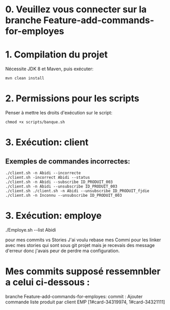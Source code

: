# 0. Veuillez vous connecter sur la branche Feature-add-commands-for-employes

# 1. Compilation du projet
Nécessite JDK 8 et Maven, puis exécuter:
```
mvn clean install
```
# 2. Permissions pour les scripts
Penser à mettre les droits d'exécution sur le script:
```
chmod +x scripts/banque.sh
```

# 3. Exécution: client

## Exemples de commandes incorrectes:
```
./client.sh -n Abidi --incorrecte
./client.sh -incorrect Abidi --status
./client.sh -n Abidi --subscribe ID_PRODUIT_003
./client.sh -n Abidi --unsubscribe ID_PRODUIT_003
./client.sh ./client.sh -n Abidi --unsubscribe ID_PRODUIT_fjdie
./client.sh -n Inconnu --unsubscribe ID_PRODUIT_003
```

# 3. Exécution: employe
./Employe.sh --list Abidi


pour mes commits vs Stories J'ai voulu rebase mes Commi pour les linker avec mes stories qui sont sous git projet mais je recevais des message d'erreur donc j'avais peur de perdre ma configuration.

# Mes commits supposé ressemnbler a celui ci-dessous :
branche Feature-add-commands-for-employes: commit : Ajouter commande liste produit par client EMP [1#card-34319974, 1#card-34321111]


